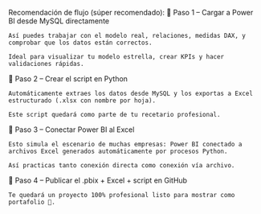 Recomendación de flujo (súper recomendado):
🔹 Paso 1 – Cargar a Power BI desde MySQL directamente

    Así puedes trabajar con el modelo real, relaciones, medidas DAX, y comprobar que los datos están correctos.

    Ideal para visualizar tu modelo estrella, crear KPIs y hacer validaciones rápidas.

🔹 Paso 2 – Crear el script en Python

    Automáticamente extraes los datos desde MySQL y los exportas a Excel estructurado (.xlsx con nombre por hoja).

    Este script quedará como parte de tu recetario profesional.

🔹 Paso 3 – Conectar Power BI al Excel

    Esto simula el escenario de muchas empresas: Power BI conectado a archivos Excel generados automáticamente por procesos Python.

    Así practicas tanto conexión directa como conexión vía archivo.

🔹 Paso 4 – Publicar el .pbix + Excel + script en GitHub

    Te quedará un proyecto 100% profesional listo para mostrar como portafolio 💼.